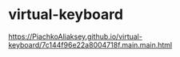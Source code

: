 # virtual-keyboard

https://PiachkoAliaksey.github.io/virtual-keyboard/7c144f96e22a8004718f.main.main.html
